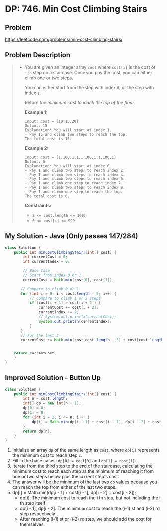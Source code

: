 # DP: 746. Min Cost Climbing Stairs

## Problem ##
https://leetcode.com/problems/min-cost-climbing-stairs/

## Problem Description ##
> - You are given an integer array `cost` where `cost[i]` is the cost of `ith` step on a staircase. Once you pay the cost, you can either climb one or two steps.
>
>   You can either start from the step with index `0`, or the step with index `1`.
>
>   Return *the minimum cost to reach the top of the floor*.
>
>    
>
>   **Example 1:**
>
>   ```
>   Input: cost = [10,15,20]
>   Output: 15
>   Explanation: You will start at index 1.
>   - Pay 15 and climb two steps to reach the top.
>   The total cost is 15.
>   ```
>
>   **Example 2:**
>
>   ```
>   Input: cost = [1,100,1,1,1,100,1,1,100,1]
>   Output: 6
>   Explanation: You will start at index 0.
>   - Pay 1 and climb two steps to reach index 2.
>   - Pay 1 and climb two steps to reach index 4.
>   - Pay 1 and climb two steps to reach index 6.
>   - Pay 1 and climb one step to reach index 7.
>   - Pay 1 and climb two steps to reach index 9.
>   - Pay 1 and climb one step to reach the top.
>   The total cost is 6.
>   ```
>
>    
>
>   **Constraints:**
>
>   - `2 <= cost.length <= 1000`
>   - `0 <= cost[i] <= 999`

## My Solution - Java (Only passes 147/284) ##
``` java
class Solution {
    public int minCostClimbingStairs(int[] cost) {
        int currentCost = 0;
        int currentIndex = 0;

        // Base Case
        // Start from index 0 or 1
        currentCost = Math.min(cost[0], cost[1]);

       // Compare to climb 0 or 1
       for (int i = 0; i < cost.length - 2; i++) {
           // Compare to climb 1 or 2 steps
           if (cost[i + 1] > cost[i + 2]) {
               currentCost += cost[i + 2];
               currentIndex += 2;
               // System.out.println(currentCost);
               System.out.println(currentIndex);
           }
       }
       // For the last 3
       currentCost += Math.min(cost[cost.length - 3] + cost[cost.length - 1], cost[cost.length - 2]);


    return currentCost;
    }
}
```

## Improved Solution - Button Up ##

``` java
class Solution {
    public int minCostClimbingStairs(int[] cost) {
        int n = cost.length;
        int[] dp = new int[n + 1];
        dp[0] = 0;
        dp[1] = 0;
        for (int i = 2; i <= n; i++) {
            dp[i] = Math.min(dp[i - 1] + cost[i - 1], dp[i - 2] + cost[i - 2]);
        }
        return dp[n];
    }
}
```

1. Initialize an array `dp` of the same length as `cost`, where `dp[i]` represents the minimum cost to reach step `i`.
2. Fill in the base cases: `dp[0] = cost[0]` and `dp[1] = cost[1]`.
3. Iterate from the third step to the end of the staircase, calculating the minimum cost to reach each step as the minimum of reaching it from one or two steps below plus the current step's cost.
4. The answer will be the minimum of the last two `dp` values because you can reach the top from either of the last two steps.
5. dp[i] = Math.min(dp[i - 1] + cost[i - 1], dp[i - 2] + cost[i - 2]);
   - dp[i]: The minimum cost to reach the i th step, but not including the i th step itself
   - dp[i - 1], dp[i - 2]: The minimum cost to reach the (i-1) st and (i-2) rd step respectively
   - After reaching (i-1) st or (i-2) rd step, we should add the cost for themselves.
